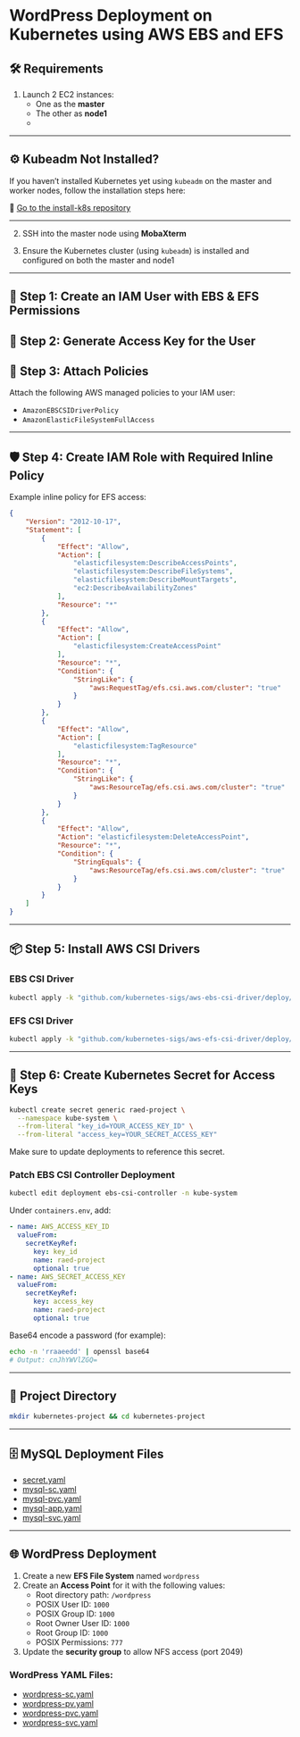 # WordPress Deployment on Kubernetes using AWS EBS and EFS

## 🛠️ Requirements

1. Launch 2 EC2 instances:
   - One as the **master**
   - The other as **node1**
   - 
---

## ⚙️ Kubeadm Not Installed?

If you haven’t installed Kubernetes yet using `kubeadm` on the master and worker nodes, follow the installation steps here:

🔗 [Go to the install-k8s repository](https://github.com/raedbari/install-k8s)

---

2. SSH into the master node using **MobaXterm**

3. Ensure the Kubernetes cluster (using `kubeadm`) is installed and configured on both the master and node1

---

## 🔐 Step 1: Create an IAM User with EBS & EFS Permissions

## 🔑 Step 2: Generate Access Key for the User

## 🎯 Step 3: Attach Policies

Attach the following AWS managed policies to your IAM user:
- `AmazonEBSCSIDriverPolicy`
- `AmazonElasticFileSystemFullAccess`

---

## 🛡️ Step 4: Create IAM Role with Required Inline Policy

Example inline policy for EFS access:

```json
{
    "Version": "2012-10-17",
    "Statement": [
        {
            "Effect": "Allow",
            "Action": [
                "elasticfilesystem:DescribeAccessPoints",
                "elasticfilesystem:DescribeFileSystems",
                "elasticfilesystem:DescribeMountTargets",
                "ec2:DescribeAvailabilityZones"
            ],
            "Resource": "*"
        },
        {
            "Effect": "Allow",
            "Action": [
                "elasticfilesystem:CreateAccessPoint"
            ],
            "Resource": "*",
            "Condition": {
                "StringLike": {
                    "aws:RequestTag/efs.csi.aws.com/cluster": "true"
                }
            }
        },
        {
            "Effect": "Allow",
            "Action": [
                "elasticfilesystem:TagResource"
            ],
            "Resource": "*",
            "Condition": {
                "StringLike": {
                    "aws:ResourceTag/efs.csi.aws.com/cluster": "true"
                }
            }
        },
        {
            "Effect": "Allow",
            "Action": "elasticfilesystem:DeleteAccessPoint",
            "Resource": "*",
            "Condition": {
                "StringEquals": {
                    "aws:ResourceTag/efs.csi.aws.com/cluster": "true"
                }
            }
        }
    ]
}
```

---

## 📦 Step 5: Install AWS CSI Drivers

### EBS CSI Driver

```bash
kubectl apply -k "github.com/kubernetes-sigs/aws-ebs-csi-driver/deploy/kubernetes/overlays/stable/ecr/?ref=release-1.26"
```

### EFS CSI Driver

```bash
kubectl apply -k "github.com/kubernetes-sigs/aws-efs-csi-driver/deploy/kubernetes/overlays/stable/ecr/?ref=release-1.7"
```

---

## 🔐 Step 6: Create Kubernetes Secret for Access Keys

```bash
kubectl create secret generic raed-project \
  --namespace kube-system \
  --from-literal "key_id=YOUR_ACCESS_KEY_ID" \
  --from-literal "access_key=YOUR_SECRET_ACCESS_KEY"
```

Make sure to update deployments to reference this secret.

### Patch EBS CSI Controller Deployment

```bash
kubectl edit deployment ebs-csi-controller -n kube-system
```

Under `containers.env`, add:

```yaml
- name: AWS_ACCESS_KEY_ID
  valueFrom:
    secretKeyRef:
      key: key_id
      name: raed-project
      optional: true
- name: AWS_SECRET_ACCESS_KEY
  valueFrom:
    secretKeyRef:
      key: access_key
      name: raed-project
      optional: true
```

Base64 encode a password (for example):

```bash
echo -n 'rraaeedd' | openssl base64
# Output: cnJhYWVlZGQ=
```

---

## 📁 Project Directory

```bash
mkdir kubernetes-project && cd kubernetes-project
```

---

## 🗄️ MySQL Deployment Files

- [secret.yaml](./Yaml-Files/secret.yaml)
- [mysql-sc.yaml](./Yaml-Files/mysql-sc.yaml)
- [mysql-pvc.yaml](./Yaml-Files/mysql-pvc.yaml)
- [mysql-app.yaml](./Yaml-Files/mysql-app.yaml)
- [mysql-svc.yaml](./Yaml-Files/mysql-svc.yaml)

---

## 🌐 WordPress Deployment

1. Create a new **EFS File System** named `wordpress`
2. Create an **Access Point** for it with the following values:
   - Root directory path: `/wordpress`
   - POSIX User ID: `1000`
   - POSIX Group ID: `1000`
   - Root Owner User ID: `1000`
   - Root Group ID: `1000`
   - POSIX Permissions: `777`
3. Update the **security group** to allow NFS access (port 2049)

### WordPress YAML Files:

- [wordpress-sc.yaml](./Yaml-Files/wordpress-sc.yaml)
- [wordpress-pv.yaml](./Yaml-Files/wordpress-pv.yaml)
- [wordpress-pvc.yaml](./Yaml-Files/wordpress-pvc.yaml)
- [wordpress-svc.yaml](./Yaml-Files/wordpress-svc.yaml)


